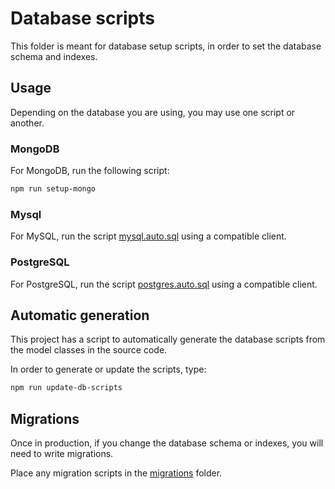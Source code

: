 # Database scripts

This folder is meant for database setup scripts, in order to set the database schema and indexes.

## Usage

Depending on the database you are using, you may use one script or another.

### MongoDB

For MongoDB, run the following script:

```sh
npm run setup-mongo
```

### Mysql

For MySQL, run the script [mysql.auto.sql](./mysql.auto.sql) using a compatible client.

### PostgreSQL

For PostgreSQL, run the script [postgres.auto.sql](./postgres.auto.sql) using a compatible client.

## Automatic generation

This project has a script to automatically generate the database scripts from the model classes in the source code.

In order to generate or update the scripts, type:

```sh
npm run update-db-scripts
```

## Migrations

Once in production, if you change the database schema or indexes, you will need to write migrations.

Place any migration scripts in the [migrations](./migrations/) folder.

